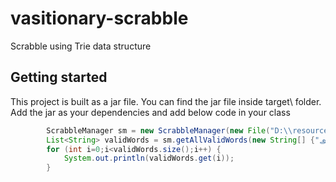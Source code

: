 # vasitionary-scrabble
Scrabble using Trie data structure

## Getting started

This project is built as a jar file. You can find the jar file inside target\ folder. Add the jar as your dependencies and add below code in your class

```java
		ScrabbleManager sm = new ScrabbleManager(new File("D:\\resources\\v_word_list.json"), "word");
		List<String> validWords = sm.getAllValidWords(new String[] {"அ", "ன", "ஆ"});
		for (int i=0;i<validWords.size();i++) {
			System.out.println(validWords.get(i));
		}
```
